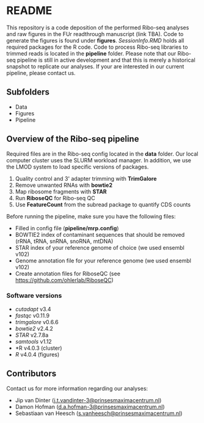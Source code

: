 # README #


This repository is a code deposition of the performed Ribo-seq analyses and raw figures in the FUr readthrough manuscript (link TBA). Code to generate the figures is found under **figures**. *SessionInfo.RMD* holds all required packages for the R code. Code to process Ribo-seq libraries to trimmed reads is located in the **pipeline** folder. Please note that our Ribo-seq pipeline is still in active development and that this is merely a historical snapshot to replicate our analyses. If your are interested in our current pipeline, please contact us.


## Subfolders ##


- Data
- Figures
- Pipeline

## Overview of the Ribo-seq pipeline ##

Required files are in the Ribo-seq config located in the **data** folder. Our local computer cluster uses the SLURM workload manager. In addition, we use the LMOD system to load specific versions of packages.

1. Quality control and 3' adapter trimming with **TrimGalore**
2. Remove unwanted RNAs with **bowtie2**
3. Map ribosome fragments with **STAR**
4. Run **RiboseQC** for Ribo-seq QC
5. Use **FeatureCount** from the subread package to quantify CDS counts


Before running the pipeline, make sure you have the following files:


- Filled in config file (**pipeline/mrp.config**)
- BOWTIE2 index of contaminant sequences that should be removed (rRNA, tRNA, snRNA, snoRNA, mtDNA)
- STAR index of your reference genome of choice (we used ensembl v102)
- Genome annotation file for your reference genome (we used ensembl v102)
- Create annotation files for RiboseQC (see https://github.com/ohlerlab/RiboseQC)


### Software versions ###


- *cutadapt* v3.4
- *fastqc* v0.11.9
- *trimgalore* v0.6.6
- *bowtie2* v2.4.2
- *STAR* v2.7.8a
- *samtools* v1.12
- *R v4.0.3 (cluster)
- *R* v4.0.4 (figures)


## Contributors ##


Contact us for more information regarding our analyses:

* Jip van Dinter (j.t.vandinter-3@prinsesmaximacentrum.nl)
* Damon Hofman (d.a.hofman-3@prinsesmaximacentrum.nl)
* Sebastiaan van Heesch (s.vanheesch@prinsesmaximacentrum.nl)
